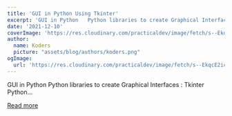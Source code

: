 ```yaml
---
title: 'GUI in Python Using Tkinter'
excerpt: 'GUI in Python   Python libraries to create Graphical Interfaces :   Tkinter Python...'
date: '2021-12-10'
coverImage: 'https://res.cloudinary.com/practicaldev/image/fetch/s--EkqcE2ic--/c_imagga_scale,f_auto,fl_progressive,h_420,q_auto,w_1000/https://dev-to-uploads.s3.amazonaws.com/uploads/articles/26fy1r4kyznqqoaa7f45.png'
author:
  name: Koders
  picture: "assets/blog/authors/koders.png"
ogImage:
  url: 'https://res.cloudinary.com/practicaldev/image/fetch/s--EkqcE2ic--/c_imagga_scale,f_auto,fl_progressive,h_420,q_auto,w_1000/https://dev-to-uploads.s3.amazonaws.com/uploads/articles/26fy1r4kyznqqoaa7f45.png'
---
```


GUI in Python   Python libraries to create Graphical Interfaces :   Tkinter Python...

[Read more](https://dev.to/anjalikumawat2002/gui-in-python-using-tkinter-gfa)
